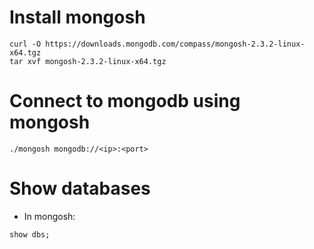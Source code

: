 # Install mongosh

```
curl -O https://downloads.mongodb.com/compass/mongosh-2.3.2-linux-x64.tgz
tar xvf mongosh-2.3.2-linux-x64.tgz
```

# Connect to mongodb using mongosh

```
./mongosh mongodb://<ip>:<port>
```

# Show databases

- In mongosh:
```
show dbs;
```
